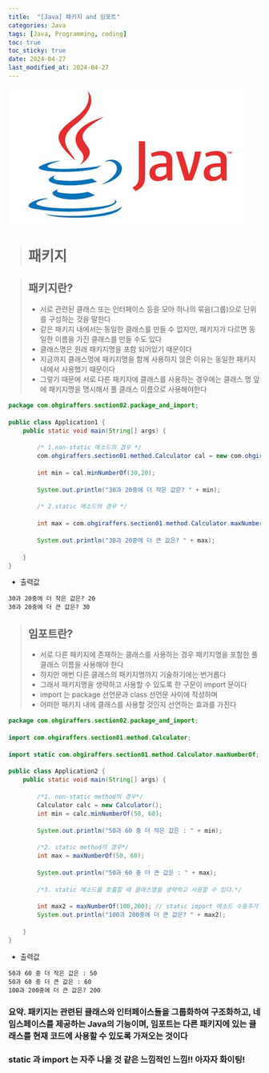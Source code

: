 ```yaml
---
title:  "[Java] 패키지 and 임포트" 
categories: Java
tags: [Java, Programming, coding]
toc: true
toc_sticky: true
date: 2024-04-27
last_modified_at: 2024-04-27
---
```


![java.png](/assets/images/java.png)

> # 패키지

> ## 패키지란?
> - 서로 관련된 클래스 또는 인터페이스 등을 모아 하나의 묶음(그룹)으로 단위를 구성하는 것을 말한다
> - 같은 패키지 내에서는 동일한 클래스를 만들 수 없지만, 패키지가 다르면 동일한 이름을 가진 클래스를 만들 수도 있다
> - 클래스명은 원래 패키지명을 포함 되어있기 때문이다
> - 지금까지 클래스명에 패키지명을 함께 사용하지 않은 이유는 동일한 패키지 내에서 사용했기 때문이다
> - 그렇기 때문에 서로 다른 패키지에 클래스를 사용하는 경우에는 클래스 명 앞에 패키지명을 명시해서 풀 클래스 이름으로 사용해야한다

~~~java
package com.ohgiraffers.section02.package_and_import;

public class Application1 {
    public static void main(String[] args) {
        
        /* 1.non-static 메소드의 경우 */
        com.ohgiraffers.section01.method.Calculator cal = new com.ohgiraffers.section01.method.Calculator();

        int min = cal.minNumberOf(30,20);

        System.out.println("30과 20중에 더 작은 값은? " + min);

        /* 2.static 메소드의 경우 */

        int max = com.ohgiraffers.section01.method.Calculator.maxNumberOf(30,20);

        System.out.println("30과 20중에 더 큰 값은? " + max);
        
    }
}
~~~

- 출력값

~~~
30과 20중에 더 작은 값은? 20
30과 20중에 더 큰 값은? 30
~~~

> ## 임포트란?
> - 서로 다른 패키지에 존재하는 클래스를 사용하는 경우 패키지명을 포함한 풀 클래스 이름을 사용해야 한다
> - 하지만 매번 다른 클래스의 패키지명까지 기술하기에는 번거롭다
> - 그래서 패키지명을 생략하고 사용할 수 있도록 한 구문이 import 문이다
> - import 는 package 선언문과 class 선언문 사이에 작성하며
> - 어떠한 패키지 내에 클래스를 사용할 것인지 선언하는 효과를 가진다

~~~java
package com.ohgiraffers.section02.package_and_import;

import com.ohgiraffers.section01.method.Calculator;

import static com.ohgiraffers.section01.method.Calculator.maxNumberOf;

public class Application2 {
    public static void main(String[] args) {

        /*1. non-static method의 경우*/
        Calculator calc = new Calculator();
        int min = calc.minNumberOf(50, 60);

        System.out.println("50과 60 중 더 작은 값은 : " + min);

        /*2. static method의 경우*/
        int max = maxNumberOf(50, 60);

        System.out.println("50과 60 중 더 큰 값은 : " + max);

        /*3. static 메소드를 호출할 때 클래스명을 생략하고 사용할 수 있다.*/

        int max2 = maxNumberOf(100,200); // static import 메소드 수동추가
        System.out.println("100과 200중에 더 큰 값은? " + max2);
        
    }
}
~~~

- 출력값

~~~
50과 60 중 더 작은 값은 : 50
50과 60 중 더 큰 값은 : 60
100과 200중에 더 큰 값은? 200
~~~

### 요약. 패키지는 관련된 클래스와 인터페이스들을 그룹화하여 구조화하고, 네임스페이스를 제공하는 Java의 기능이며, 임포트는 다른 패키지에 있는 클래스를 현재 코드에 사용할 수 있도록 가져오는 것이다

### static 과 import 는 자주 나올 것 같은 느낌적인 느낌!! 아자자 화이팅! 
